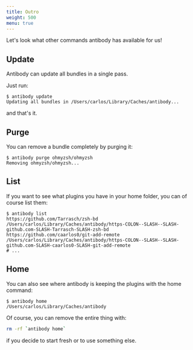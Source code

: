 ```yaml
---
title: Outro
weight: 500
menu: true
---
```


Let's look what other commands antibody has available for us!

## Update

Antibody can update all bundles in a single pass.

Just run:

```console
$ antibody update
Updating all bundles in /Users/carlos/Library/Caches/antibody...
```

and that's it.

## Purge

You can remove a bundle completely by purging it:

```console
$ antibody purge ohmyzsh/ohmyzsh
Removing ohmyzsh/ohmyzsh...
```

## List

If you want to see what plugins you have in your home folder, you can of
course list them:

```console
$ antibody list
https://github.com/Tarrasch/zsh-bd            /Users/carlos/Library/Caches/antibody/https-COLON--SLASH--SLASH-github.com-SLASH-Tarrasch-SLASH-zsh-bd
https://github.com/caarlos0/git-add-remote    /Users/carlos/Library/Caches/antibody/https-COLON--SLASH--SLASH-github.com-SLASH-caarlos0-SLASH-git-add-remote
# ...
```

## Home

You can also see where antibody is keeping the plugins with the home
command:

```console
$ antibody home
/Users/carlos/Library/Caches/antibody
```

Of course, you can remove the entire thing with:

```sh
rm -rf `antibody home`
```

if you decide to start fresh or to use something else.
